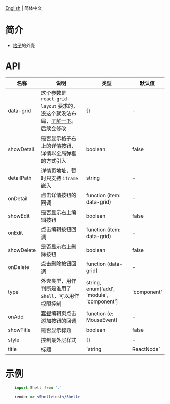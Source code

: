 [English](./README.md) | 简体中文

# 简介

- [格子](../Grid/README-zh_CN.md)的外壳

# API  

| 名称 | 说明 | 类型 | 默认值 |
| --- | --- | --- | --- |
| data-grid | 这个参数是 `react-grid-layout` 要求的，没这个就没法布局，[了解一下](https://github.com/STRML/react-grid-layout#grid-item-props)。后续会修改 | {} | - |
| showDetail | 是否显示格子右上的详情按钮，详情以全局弹框的方式引入 | boolean | false |
| detailPath | 详情页地址，暂时只支持 `iframe` 嵌入 | string | - |
| onDetail | 点击详情按钮的回调 | function (item: data-grid) | - |
| showEdit | 是否显示右上编辑按钮 | boolean | false |
| onEdit | 点击编辑按钮回调 | function (item: data-grid) | - |
| showDelete | 是否显示右上删除按钮 | boolean | false |
| onDelete | 点击删除按钮回调 | function (data-grid) | - |
| type | 外壳类型，用作判断是谁用了 `Shell`，可以用作权限控制 | string, enum['add', 'module', 'component'] | 'component' |
| onAdd | [套餐](http://www.baidu.com)编辑页点击添加按钮的回调 | function (e: MouseEvent) | - |
| showTitle | 是否显示标题 | boolean | false |
| style | 控制最外层样式 | {} | - |
| title | 标题 | `string | ReactNode` | - |

# 示例

``` jsx
    import Shell from '.'

    render => <Shell>test</Shell>
```